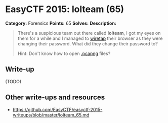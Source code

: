 # EasyCTF 2015: lolteam (65)

**Category:** Forensics
**Points:** 65
**Solves:** 
**Description:**

> There's a suspicious team out there called **lolteam**, I got my eyes on them for a while and I managed to [wiretap](https://github.com/EasyCTF/easyctf-2015-writeups/files/lolteam.pcapng) their browser as they were changing their password. What did they change their password to?
> 
> 
> Hint: Don't know how to open [.pcapng](http://fileinfo.com/extension/pcapng) files?

## Write-up

(TODO)

## Other write-ups and resources

* <https://github.com/EasyCTF/easyctf-2015-writeups/blob/master/lolteam_65.md>
